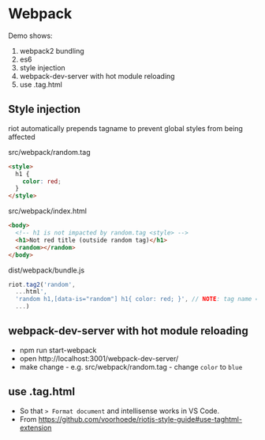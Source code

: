 # Webpack

Demo shows:
1. webpack2 bundling
2. es6
3. style injection
4. webpack-dev-server with hot module reloading
5. use .tag.html

## Style injection

riot automatically prepends tagname to prevent global styles from being affected

src/webpack/random.tag
```html
<style>
  h1 {
    color: red;
  }
</style>
```

src/webpack/index.html
```html
<body>
  <!-- h1 is not impacted by random.tag <style> -->
  <h1>Not red title (outside random tag)</h1>
  <random></random>
</body>
```

dist/webpack/bundle.js
```javascript
riot.tag2('random',
  ...html',
  'random h1,[data-is="random"] h1{ color: red; }', // NOTE: tag name = random prepended
  ...)
```

## webpack-dev-server with hot module reloading
* npm run start-webpack
* open http://localhost:3001/webpack-dev-server/
* make change - e.g. src/webpack/random.tag - change `color` to `blue`

## use .tag.html
* So that `> Format document` and intellisense works in VS Code.
* From https://github.com/voorhoede/riotjs-style-guide#use-taghtml-extension
